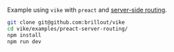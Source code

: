 Example using `vike` with `preact` and [server-side routing](https://vike.dev/server-routing).

```bash
git clone git@github.com:brillout/vike
cd vike/examples/preact-server-routing/
npm install
npm run dev
```
